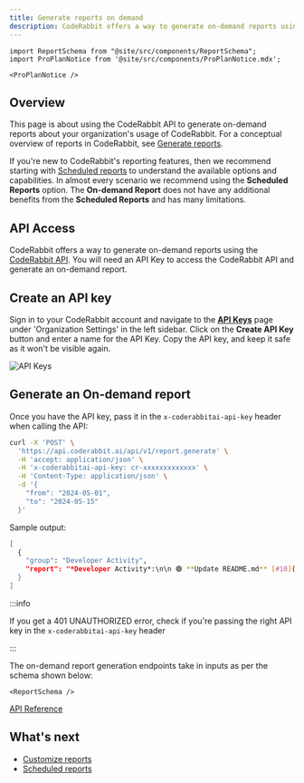 ```yaml
---
title: Generate reports on demand
description: CodeRabbit offers a way to generate on-demand reports using a simple API request
---
```


```mdx-code-block
import ReportSchema from "@site/src/components/ReportSchema";
import ProPlanNotice from '@site/src/components/ProPlanNotice.mdx';

<ProPlanNotice />
```

## Overview

This page is about using the CodeRabbit API to generate on-demand reports about your organization's usage of CodeRabbit. For a conceptual overview of reports in CodeRabbit, see [Generate reports](/guides/reports-overview).

If you're new to CodeRabbit's reporting features, then we recommend starting with [Scheduled reports](/guides/scheduled-reports) to understand the available options and capabilities. In almost every scenario we recommend using the **Scheduled Reports** option. The **On-demand Report** does not have any additional benefits from the **Scheduled Reports** and has many limitations.

## API Access

CodeRabbit offers a way to generate on-demand reports using the [CodeRabbit API](https://api.coderabbit.ai/api/swagger/).
You will need an API Key to access the CodeRabbit API and generate an on-demand report.

## Create an API key

Sign in to your CodeRabbit account and navigate to the [**API Keys**](https://app.coderabbit.ai/settings/api-keys) page under 'Organization Settings' in the left sidebar.
Click on the **Create API Key** button and enter a name for the API Key.
Copy the API key, and keep it safe as it won't be visible again.

![API Keys](/img/guides/api_keys.png)

## Generate an On-demand report

Once you have the API key, pass it in the `x-coderabbitai-api-key` header when calling the API:

```sh
curl -X 'POST' \
  'https://api.coderabbit.ai/api/v1/report.generate' \
  -H 'accept: application/json' \
  -H 'x-coderabbitai-api-key: cr-xxxxxxxxxxxxx' \
  -H 'Content-Type: application/json' \
  -d '{
    "from": "2024-05-01",
    "to": "2024-05-15"
  }'
```

Sample output:

```sh
[
  {
    "group": "Developer Activity",
    "report": "*Developer Activity*:\n\n 🟢 **Update README.md** [#10](https://gitlab.com/master-group123/sub-group/project1/-/merge_requests/10)\n• Summary: The change updates the project description and modifies a section header for clearer instructions.\n• Last activity: 1 day ago, mergeable\n• Insights:\n - :magnifying_glass: @user2 Suggested updating the wording to make it clearer"
  }
]
```

:::info

If you get a 401 UNAUTHORIZED error, check if you're passing the right API key in the `x-coderabbitai-api-key` header

:::

The on-demand report generation endpoints take in inputs as per the schema shown below:

```mdx-code-block
<ReportSchema />
```

[API Reference](https://api.coderabbit.ai/api/swagger/)

## What's next

- [Customize reports](/guides/custom-reports)
- [Scheduled reports](/guides/scheduled-reports)
